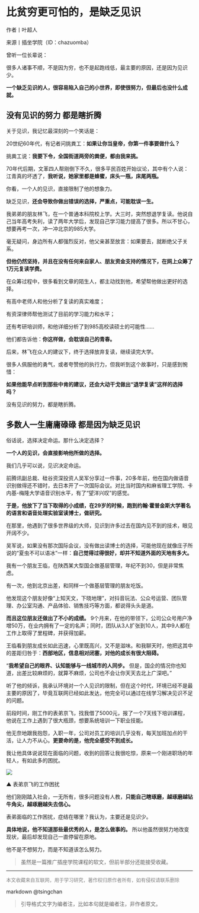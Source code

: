 比贫穷更可怕的，是缺乏见识
=============


作者丨叶超人

来源丨插坐学院（ID：chazuomba）



曾听一位长辈说：



很多人诸事不顺，不是因为穷，也不是起跑线低，最主要的原因，还是因为见识少。



**一个缺乏见识的人，很容易陷入自己的小世界，即使很努力，但最后也没什么成就。**





## 没有见识的努力 都是瞎折腾





关于见识，我记忆最深刻的一个笑话是：



20世纪60年代，有记者问挑粪工：**如果让你当皇帝，你第一件事要做什么？**



挑粪工说：**我要下令，全国街道两旁的粪便，都由我来挑。**



70年代后期，文革四人帮刚倒下不久，很多平民百姓开始议论，其中有个人说：江青真的坏透了，**我听说，她家里都是蜂蜜，床头一瓶，床尾两瓶。**



你看，一个人的见识，直接限制了他的想象力。



缺乏见识，**还会导致你做出错误的选择，严重点，可能耽误一生。**



我弟弟的朋友林飞，在一个普通本科院校上学。大三时，突然想退学复读。他说自己当年高考失利，读了两年大学后，发现自己学习能力提高了很多。所以不甘心，想要再考一次，冲一冲北京的985大学。



毫无疑问，身边所有人都强烈反对，他父亲甚至放言：如果要去，就断绝父子关系。



**但他仍然坚持，并且在没有任何来自家人、朋友资金支持的情况下，在网上众筹了1万元复读学费。**



在众筹过程中，很多看到文章的陌生人，都主动找到他，希望帮他做出更好的选择。



有高中老师人和他分析了复读的真实难度；

有资深律师帮他测试了目前的学习能力和水平；

还有考研培训师，和他详细分析了到985高校读硕士的可能性......



他们都告诉他：**你这样做，会耽误自己的青春。**



后来，林飞在众人的建议下，终于选择放弃复读，继续读完大学。



很多人佩服他的勇气，或者夸赞他的执行力，但我听到这个故事时，只是感到惋惜：



**如果他能早点听到那些中肯的建议，还会大动干戈做出“退学复读”这样的选择吗？**



没有见识的努力，都是瞎折腾。





## 多数人一生庸庸碌碌  都是因为缺乏见识





俗话说，选择决定命运。那什么决定选择？



**一个人的见识，会直接影响他所做的选择。**



我们几乎可以说，见识决定命运。



前腾讯副总裁、硅谷资深投资人吴军分享过一件事，20多年前，他在国内做语音识别做得还不错时，去日本开了一次国际会议。对比当时国内和麻省理工学院、卡内基-梅隆大学语音识别水平，有了“望洋兴叹”的感觉。



**于是，他放下了当下取得的小成绩，在29岁的时候，跑到约翰·霍普金斯大学著名的语言和语音处理实验室读博士，做研究。**



在那里，他遇到了很多世界级的大师，见识到许多过去在国内见不到的技术，眼见开阔不少。



吴军说，如果没有那次国际会议，没有做出读博士的选择，可能他现在就像庄子所说的“夏虫不可以语冰”一样：**自己觉得过得很好，却并不知道外面的天地有多大。**



我有一个朋友王临，在陕西某大型国企做基层管理，年纪不到30，但是非常焦虑。



有一次，他到北京出差，和同样一个做基层管理的朋友吃饭。



他发现这个朋友好像“上知天文，下晓地理”，对抖音玩法、公众号运营、团队管理、办公室沟通、产品体验、销售技巧等方面，都说得头头是道。



**而且这位朋友还做出了不小的成绩。** 9个月来，在他的带领下，公司公众号用户净增50万，在业内拥有了一定的名声；同时，团队从3人扩张到10人，其中9人都在工作上取得了里程碑，并获得加薪。



王临看到朋友成长如此迅速，心里既高兴，又不是滋味。和我聊天时，他把这其中的差距归咎于：**西部地区，信息相对闭塞，对他的成长有很大阻碍。**



“**我希望自己的眼界、认知能够与一线城市的人同步。** 但是，国企的情况你也知道，出差比较麻烦的，就算不麻烦，公司也不会让你天天去北上广深吧。”



听了他的倾诉，我承认环境对一个人见识的限制，但在这个时代，环境已经不是最主要的原因了，毕竟互联网已经如此发达，他完全可以通过在线学习解决见识不足的问题。



前段时间，刚工作的表弟京飞，找我借了5000元，报了一个7天线下培训课程，他说在工作上遇到了很大瓶颈，想要系统培训一下职业技能。



他无奈地跟我抱怨，入职一年，公司对员工的培训几乎没有，每天加班加点的干活，让人力不从心。**更要命的是，他完全感受不到成长。**



我让他具体说说现在面临的问题，收到的回答让我很吃惊，原来一个刚进职场的年轻人，有如此多的困扰。



![](http://img.9ong.com/images/page/md-1584073321.6097734-384.jpg)

▲ 表弟京飞的工作困扰



他们刚刚踏入社会，一无所有，很多问题没有人教，**只能自己瞎琢磨，越琢磨越钻牛角尖，越琢磨越失去信心。**



表弟面临的工作困扰，症结在哪里？我认为，主要还是见识少。



**具体地说，他不知道那些最优秀的人，是怎么做事的。** 所以他虽然很努力地改变现状，最后却发现自己一直停留在原地。



他不是不想努力，而是不知道该怎么努力。


> 虽然是一篇推广插座学院课程的软文，但前半部分还能接受收藏。


----
<font size=2 color='grey'>本文收藏来自互联网，用于学习研究，著作权归原作者所有，如有侵权请联系删除</font>

markdown @tsingchan 

> 引导格式文字为编者注，比如本句就是编者注，非作者原文。
